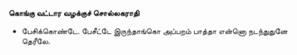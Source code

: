 **கொங்கு வட்டார வழக்குச் சொல்லகராதி**
- பேசிக்கொண்டே. பேசீட்டே இருந்தாங்கொ அப்பறம் பாத்தா என்னொ நடந்துதுனே தெரீலே.

